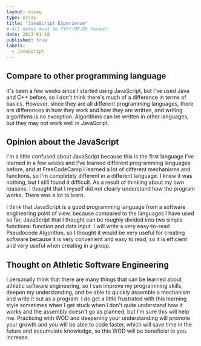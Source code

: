 ```yaml
---
layout: essay
type: essay
title: "JavaScript Experience"
# All dates must be YYYY-MM-DD format!
date: 2023-01-18
published: true
labels:
  - JavaScript
---
```



## Compare to other programming language
It's been a few weeks since I started using JavaScript, but I've used Java and C++ before, so I don't think there's much of a difference in terms of basics. However, since they are all different programming languages, there are differences in how they work and how they are written, and writing algorithms is no exception. Algorithms can be written in other languages, but they may not work well in JavaScript.

## Opinion about the JavaScript
I'm a little confused about JavaScript because this is the first language I've learned in a few weeks and I've learned different programming languages before, and at FreeCodeCamp I learned a lot of different mechanisms and functions, so I'm completely different in a different language. I knew it was nothing, but I still found it difficult. As a result of thinking about my own reasons, I thought that I myself did not clearly understand how the program works. There was a lot to learn.

I think that JavaScript is a good programming language from a software engineering point of view, because compared to the languages ​​I have used so far, JavaScript that I thought can be roughly divided into two simple functions: function and data input. I will write a very easy-to-read Pseudocode Algorithm, so I thought it would be very useful for creating software because it is very convenient and easy to read, so it is efficient and very useful when creating in a group.

## Thought on Athletic Software Engineering
I personally think that there are many things that can be learned about athletic software engineering, so I can improve my programming skills, deepen my understanding, and be able to quickly assemble a mechanism and write it out as a program. I do get a little frustrated with this learning style sometimes when I get stuck when I don't quite understand how it works and the assembly doesn't go as planned, but I'm sure this will help me. Practicing with WOD and deepening your understanding will promote your growth and you will be able to code faster, which will save time in the future and accumulate knowledge, so this WOD will be beneficial to you. increase.
